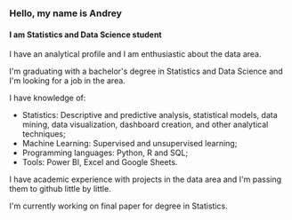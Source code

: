 ### Hello, my name is Andrey
#### I am Statistics and Data Science student
I have an analytical profile and I am enthusiastic about the data area.

I'm graduating with a bachelor's degree in Statistics and Data Science and I'm looking for a job in the area.

I have knowledge of:
- Statistics: Descriptive and predictive analysis, statistical models, data mining, data visualization, dashboard creation, and other analytical techniques;
- Machine Learning: Supervised and unsupervised learning;
- Programming languages: Python, R and SQL;
- Tools: Power BI, Excel and Google Sheets.
 
I have academic experience with projects in the data area and I'm passing them to github little by little.

I'm currently working on final paper for degree in Statistics. 
